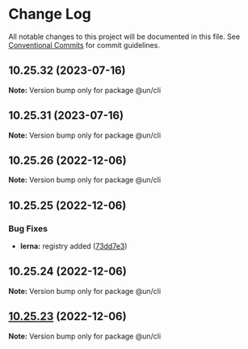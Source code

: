 # Change Log

All notable changes to this project will be documented in this file.
See [Conventional Commits](https://conventionalcommits.org) for commit guidelines.

## 10.25.32 (2023-07-16)

**Note:** Version bump only for package @un/cli





## 10.25.31 (2023-07-16)

**Note:** Version bump only for package @un/cli





## 10.25.26 (2022-12-06)

**Note:** Version bump only for package @un/cli

## 10.25.25 (2022-12-06)

### Bug Fixes

- **lerna:** registry added ([73dd7e3](https://github.com/wfp-design-system/wfp/commit/73dd7e367e91bc1a372aa7e3f841f7f24a1b6934))

## 10.25.24 (2022-12-06)

**Note:** Version bump only for package @un/cli

## [10.25.23](https://github.com/wfp-design-system/wfp/compare/@un/cli@10.25.22...@un/cli@10.25.23) (2022-12-06)

**Note:** Version bump only for package @un/cli
